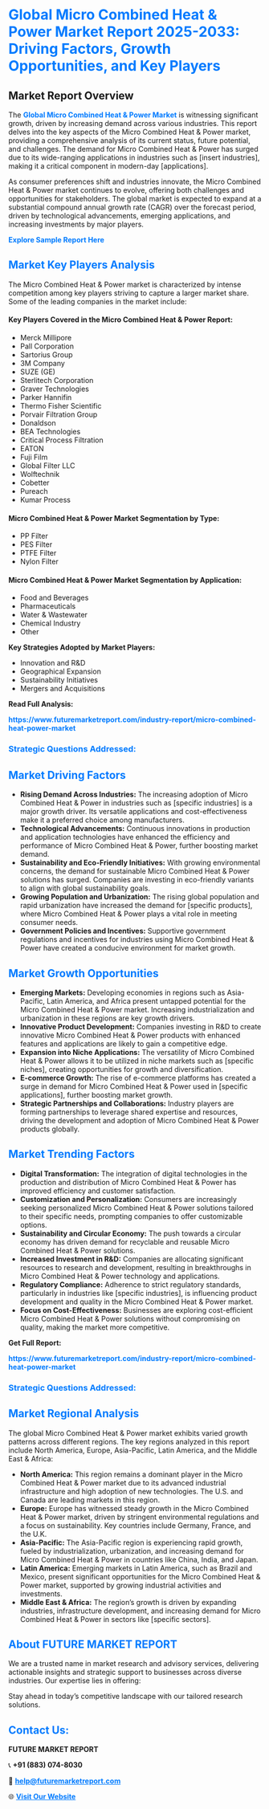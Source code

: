 <h1 style="color: #007BFF;">Global Micro Combined Heat & Power Market Report 2025-2033: Driving Factors, Growth Opportunities, and Key Players</h1>

<section id="overview">
<h2>Market Report Overview</h2>
<p>The <a href="https://www.futuremarketreport.com/industry-report/micro-combined-heat-power-market" style="color: #007BFF; text-decoration: none;"><strong>Global Micro Combined Heat & Power Market</strong></a> is witnessing significant growth, driven by increasing demand across various industries. This report delves into the key aspects of the Micro Combined Heat & Power market, providing a comprehensive analysis of its current status, future potential, and challenges. The demand for Micro Combined Heat & Power has surged due to its wide-ranging applications in industries such as [insert industries], making it a critical component in modern-day [applications].</p>
<p>As consumer preferences shift and industries innovate, the Micro Combined Heat & Power market continues to evolve, offering both challenges and opportunities for stakeholders. The global market is expected to expand at a substantial compound annual growth rate (CAGR) over the forecast period, driven by technological advancements, emerging applications, and increasing investments by major players.</p>
</section>

<section id="overview">
<p><a href="https://www.futuremarketreport.com/request-sample/reportId=35968" style="color: #007BFF; text-decoration: none;"><strong>Explore Sample Report Here</strong></a></p>
</section>

<section id="key-players">
<h2 style="color: #007BFF;">Market Key Players Analysis</h2>
<p>The Micro Combined Heat & Power market is characterized by intense competition among key players striving to capture a larger market share. Some of the leading companies in the market include:</p>
<h4>Key Players Covered in the Micro Combined Heat & Power Report:</h4>
<ul><li>Merck Millipore</li><li>Pall Corporation</li><li>Sartorius Group</li><li>3M Company</li><li>SUZE (GE)</li><li>Sterlitech Corporation</li><li>Graver Technologies</li><li>Parker Hannifin</li><li>Thermo Fisher Scientific</li><li>Porvair Filtration Group</li><li>Donaldson</li><li>BEA Technologies</li><li>Critical Process Filtration</li><li>EATON</li><li>Fuji Film</li><li>Global Filter LLC</li><li>Wolftechnik</li><li>Cobetter</li><li>Pureach</li><li>Kumar Process</li></ul>
<h4>Micro Combined Heat & Power Market Segmentation by Type:</h4>
<ul><li>PP Filter</li><li>PES Filter</li><li>PTFE Filter</li><li>Nylon Filter</li></ul>

<h4>Micro Combined Heat & Power Market Segmentation by Application:</h4>
<ul><li>Food and Beverages</li><li>Pharmaceuticals</li><li>Water &amp; Wastewater</li><li>Chemical Industry</li><li>Other</li></ul>
<p><strong>Key Strategies Adopted by Market Players:</strong></p>
<ul>
<li>Innovation and R&D</li>
<li>Geographical Expansion</li>
<li>Sustainability Initiatives</li>
<li>Mergers and Acquisitions</li>
</ul>
</section>

<section>
<p><strong>Read Full Analysis: </strong></p><a href="https://www.futuremarketreport.com/industry-report/micro-combined-heat-power-market" style="color: #007BFF; text-decoration: none;"><strong>https://www.futuremarketreport.com/industry-report/micro-combined-heat-power-market</strong></a>
<h3 style="color: #007BFF;">Strategic Questions Addressed:</h3>
</section>

<section id="driving-factors">
<h2 style="color: #007BFF;">Market Driving Factors</h2>
<ul>
<li><strong>Rising Demand Across Industries:</strong> The increasing adoption of Micro Combined Heat & Power in industries such as [specific industries] is a major growth driver. Its versatile applications and cost-effectiveness make it a preferred choice among manufacturers.</li>
<li><strong>Technological Advancements:</strong> Continuous innovations in production and application technologies have enhanced the efficiency and performance of Micro Combined Heat & Power, further boosting market demand.</li>
<li><strong>Sustainability and Eco-Friendly Initiatives:</strong> With growing environmental concerns, the demand for sustainable Micro Combined Heat & Power solutions has surged. Companies are investing in eco-friendly variants to align with global sustainability goals.</li>
<li><strong>Growing Population and Urbanization:</strong> The rising global population and rapid urbanization have increased the demand for [specific products], where Micro Combined Heat & Power plays a vital role in meeting consumer needs.</li>
<li><strong>Government Policies and Incentives:</strong> Supportive government regulations and incentives for industries using Micro Combined Heat & Power have created a conducive environment for market growth.</li>
</ul>
</section>

<section id="growth-opportunities">
<h2 style="color: #007BFF;">Market Growth Opportunities</h2>
<ul>
<li><strong>Emerging Markets:</strong> Developing economies in regions such as Asia-Pacific, Latin America, and Africa present untapped potential for the Micro Combined Heat & Power market. Increasing industrialization and urbanization in these regions are key growth drivers.</li>
<li><strong>Innovative Product Development:</strong> Companies investing in R&D to create innovative Micro Combined Heat & Power products with enhanced features and applications are likely to gain a competitive edge.</li>
<li><strong>Expansion into Niche Applications:</strong> The versatility of Micro Combined Heat & Power allows it to be utilized in niche markets such as [specific niches], creating opportunities for growth and diversification.</li>
<li><strong>E-commerce Growth:</strong> The rise of e-commerce platforms has created a surge in demand for Micro Combined Heat & Power used in [specific applications], further boosting market growth.</li>
<li><strong>Strategic Partnerships and Collaborations:</strong> Industry players are forming partnerships to leverage shared expertise and resources, driving the development and adoption of Micro Combined Heat & Power products globally.</li>
</ul>
</section>

<section id="trending-factors">
<h2 style="color: #007BFF;">Market Trending Factors</h2>
<ul>
<li><strong>Digital Transformation:</strong> The integration of digital technologies in the production and distribution of Micro Combined Heat & Power has improved efficiency and customer satisfaction.</li>
<li><strong>Customization and Personalization:</strong> Consumers are increasingly seeking personalized Micro Combined Heat & Power solutions tailored to their specific needs, prompting companies to offer customizable options.</li>
<li><strong>Sustainability and Circular Economy:</strong> The push towards a circular economy has driven demand for recyclable and reusable Micro Combined Heat & Power solutions.</li>
<li><strong>Increased Investment in R&D:</strong> Companies are allocating significant resources to research and development, resulting in breakthroughs in Micro Combined Heat & Power technology and applications.</li>
<li><strong>Regulatory Compliance:</strong> Adherence to strict regulatory standards, particularly in industries like [specific industries], is influencing product development and quality in the Micro Combined Heat & Power market.</li>
<li><strong>Focus on Cost-Effectiveness:</strong> Businesses are exploring cost-efficient Micro Combined Heat & Power solutions without compromising on quality, making the market more competitive.</li>
</ul>
</section>

<section>
<p><strong>Get Full Report: </strong></p><a href="https://www.futuremarketreport.com/industry-report/micro-combined-heat-power-market" style="color: #007BFF; text-decoration: none;"><strong>https://www.futuremarketreport.com/industry-report/micro-combined-heat-power-market</strong></a>
<h3 style="color: #007BFF;">Strategic Questions Addressed:</h3>
</section>


<section id="regional-analysis">
<h2 style="color: #007BFF;">Market Regional Analysis</h2>
<p>The global Micro Combined Heat & Power market exhibits varied growth patterns across different regions. The key regions analyzed in this report include North America, Europe, Asia-Pacific, Latin America, and the Middle East & Africa:</p>
<ul>
<li><strong>North America:</strong> This region remains a dominant player in the Micro Combined Heat & Power market due to its advanced industrial infrastructure and high adoption of new technologies. The U.S. and Canada are leading markets in this region.</li>
<li><strong>Europe:</strong> Europe has witnessed steady growth in the Micro Combined Heat & Power market, driven by stringent environmental regulations and a focus on sustainability. Key countries include Germany, France, and the U.K.</li>
<li><strong>Asia-Pacific:</strong> The Asia-Pacific region is experiencing rapid growth, fueled by industrialization, urbanization, and increasing demand for Micro Combined Heat & Power in countries like China, India, and Japan.</li>
<li><strong>Latin America:</strong> Emerging markets in Latin America, such as Brazil and Mexico, present significant opportunities for the Micro Combined Heat & Power market, supported by growing industrial activities and investments.</li>
<li><strong>Middle East & Africa:</strong> The region’s growth is driven by expanding industries, infrastructure development, and increasing demand for Micro Combined Heat & Power in sectors like [specific sectors].</li>
</ul>
</section>

<footer>
<h2 style="color: #007BFF;">About FUTURE MARKET REPORT</h2>
<p>We are a trusted name in market research and advisory services, delivering actionable insights and strategic support to businesses across diverse industries. Our expertise lies in offering:</p>

<p>Stay ahead in today’s competitive landscape with our tailored research solutions.</p>

<h2 style="color: #007BFF;">Contact Us:</h2>
<p><strong>FUTURE MARKET REPORT</strong></p>
<p>📞 <strong>+91 (883) 074-8030</strong></p>
<p>📧 <strong><a href="mailto:help@futuremarketreport.com" style="color: #007BFF;">help@futuremarketreport.com</a></strong></p>
<p>🌐 <strong><a href="https://www.futuremarketreport.com/" style="color: #007BFF;">Visit Our Website</a></strong></p>
</footer>